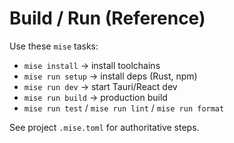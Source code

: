 # Build / Run (Reference)
Use these `mise` tasks:
- `mise install` → install toolchains
- `mise run setup` → install deps (Rust, npm)
- `mise run dev` → start Tauri/React dev
- `mise run build` → production build
- `mise run test` / `mise run lint` / `mise run format`

See project `.mise.toml` for authoritative steps.
